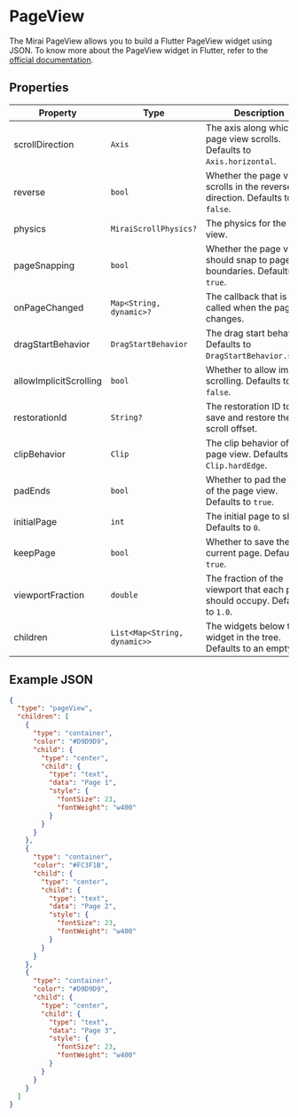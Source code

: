 # PageView

The Mirai PageView allows you to build a Flutter PageView widget using JSON.
To know more about the PageView widget in Flutter, refer to the [official documentation](https://api.flutter.dev/flutter/widgets/PageView-class.html).

## Properties

| Property               | Type                         | Description                                                                   |
|------------------------|------------------------------|-------------------------------------------------------------------------------|
| scrollDirection        | `Axis`                       | The axis along which the page view scrolls. Defaults to `Axis.horizontal`.    |
| reverse                | `bool`                       | Whether the page view scrolls in the reverse direction. Defaults to `false`.  |
| physics                | `MiraiScrollPhysics?`        | The physics for the scroll view.                                              |
| pageSnapping           | `bool`                       | Whether the page view should snap to page boundaries. Defaults to `true`.     |
| onPageChanged          | `Map<String, dynamic>?`      | The callback that is called when the page changes.                            |
| dragStartBehavior      | `DragStartBehavior`          | The drag start behavior. Defaults to `DragStartBehavior.start`.               |
| allowImplicitScrolling | `bool`                       | Whether to allow implicit scrolling. Defaults to `false`.                     |
| restorationId          | `String?`                    | The restoration ID to save and restore the scroll offset.                     |
| clipBehavior           | `Clip`                       | The clip behavior of the page view. Defaults to `Clip.hardEdge`.              |
| padEnds                | `bool`                       | Whether to pad the ends of the page view. Defaults to `true`.                 |
| initialPage            | `int`                        | The initial page to show. Defaults to `0`.                                    |
| keepPage               | `bool`                       | Whether to save the current page. Defaults to `true`.                         |
| viewportFraction       | `double`                     | The fraction of the viewport that each page should occupy. Defaults to `1.0`. |
| children               | `List<Map<String, dynamic>>` | The widgets below this widget in the tree. Defaults to an empty list.         |

## Example JSON

```json
{
  "type": "pageView",
  "children": [
    {
      "type": "container",
      "color": "#D9D9D9",
      "child": {
        "type": "center",
        "child": {
          "type": "text",
          "data": "Page 1",
          "style": {
            "fontSize": 23,
            "fontWeight": "w400"
          }
        }
      }
    },
    {
      "type": "container",
      "color": "#FC3F1B",
      "child": {
        "type": "center",
        "child": {
          "type": "text",
          "data": "Page 2",
          "style": {
            "fontSize": 23,
            "fontWeight": "w400"
          }
        }
      }
    },
    {
      "type": "container",
      "color": "#D9D9D9",
      "child": {
        "type": "center",
        "child": {
          "type": "text",
          "data": "Page 3",
          "style": {
            "fontSize": 23,
            "fontWeight": "w400"
          }
        }
      }
    }
  ]
}
```